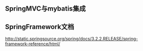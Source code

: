 SpringMVC与mybatis集成
--------------------------------

## SpringFramework文档

http://static.springsource.org/spring/docs/3.2.2.RELEASE/spring-framework-reference/html/